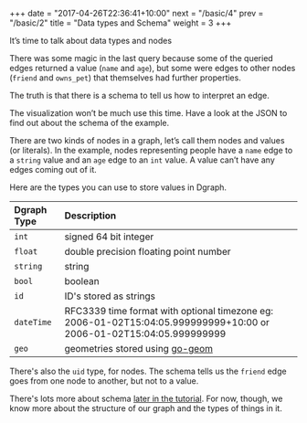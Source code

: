 +++
date = "2017-04-26T22:36:41+10:00"
next = "/basic/4"
prev = "/basic/2"
title = "Data types and Schema"
weight = 3
+++

It’s time to talk about data types and nodes

There was some magic in the last query because some of the queried
edges returned a value (`name` and `age`), but some were edges to
other nodes (`friend` and `owns_pet`) that themselves had further properties.

The truth is that there is a schema to tell us how to interpret an edge.

The visualization won’t be much use this time.  Have a look at the JSON to find out about the schema of the example.

There are two kinds of nodes in a graph, let’s call them nodes and
values (or literals).  In the example, nodes representing people have
a `name` edge to a `string` value and an `age` edge to an `int` value.  A value can’t have any edges coming out of it.

Here are the types you can use to store values in Dgraph.

| Dgraph Type | Description |
|:------------|:--------|
|  `int`      | signed 64 bit integer   |
|  `float`    | double precision floating point number   |
|  `string`   | string  |
|  `bool`     | boolean    |
|  `id`       | ID's stored as strings  |
|  `dateTime` | RFC3339 time format with optional timezone eg: 2006-01-02T15:04:05.999999999+10:00 or 2006-01-02T15:04:05.999999999    |
|  `geo`      | geometries stored using [go-geom](https://github.com/twpayne/go-geom)    |



There's also the `uid` type, for nodes.  The schema tells us the `friend` edge goes from one node to another, but not to a value.

There's lots more about schema [later in the tutorial](/schema/1).  For now, though, we know more about the structure of our graph and the types of things in it.

